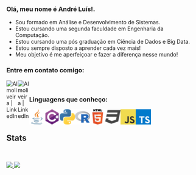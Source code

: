 
### Olá, meu nome é André Luís!.
- Sou formado em Análise e Desenvolvimento de Sistemas.
- Estou cursando uma segunda faculdade em Engenharia da Computação.
- Estou cursando uma pós graduação em Ciência de Dados e Big Data.
- Estou sempre disposto a aprender cada vez mais!
- Meu objetivo é me aperfeiçoar e fazer a diferença nesse mundo!

### Entre em contato comigo:
<a href="https://www.linkedin.com/in/andr%C3%A9-lu%C3%ADs-martins-de-oliveira-b7a776178">
  <img align="left" alt="Almoliveira | LinkedIn" width="30px" src="https://cdn.jsdelivr.net/npm/simple-icons@v3/icons/linkedin.svg" />
</a>
<a href="mailto:an10.martins.oliveira@gmail.com">
  <img align="left" alt="Almoliveira | LinkedIn" width="30px" src="https://cdn.jsdelivr.net/npm/simple-icons@v3/icons/gmail.svg" />
</a>

<br />

### Linguagens que conheço:
<div>
<img align="left" alt="Java" width="40px" src="/src/java/java_32x32.png">
<img align="left" alt="C#" width="40px" src="/src/csharp/csharp_32x32.png">
<img align="left" alt="Python" width="40px" src="/src/python/python_32x32.png">
<img align="left" alt="R" width="40px" src="/src/r/r_32x32.png">
<img align="left" alt="HTML" width="40px" src="/src/html/html_32x32.png">
<img align="left" alt="CSS" width="40px" src="/src/css/css_32x32.png">
<img align="left" alt="JavaScript" width="40px" src="/src/javascript/javascript_32x32.png">
<img align="left" alt="TypeScript" width="40px" src="/src/typescript/typescript_32x32.png">
</div>
<br />
<br />

## Stats

<div style="margin-top: 50px">
  <a href="https://github.com/almoliveira">
  <img height="150px" src="https://github-readme-stats.vercel.app/api?username=almoliveira&bg_color=30,e96443,904e95&title_color=fff&text_color=fff&border_radius=28"/>
  <img height="150px" src="https://github-readme-stats.vercel.app/api/top-langs/?username=almoliveira&layout=compact&langs_count=4&theme=jolly&border_radius=28"/>
  </a>
</div>

